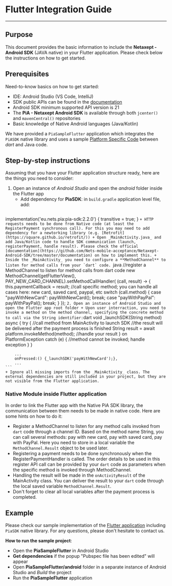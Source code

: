 # Flutter Integration Guide
---

## Purpose
This document provides the basic information to include the **Netaxept - Android SDK** (JAVA native) in your Flutter application. Please check below the instructions on how to get started.

## Prerequisites
Need-to-know basics on how to get started:
+ IDE: Android Studio (VS Code, IntelliJ)
+ SDK public APIs can be found in the [documentation](https://github.com/Nets-mobile-acceptance/Netaxept-Android-SDK/tree/master/documentation)
+ Android SDK minimum supported API version is 21
+ The **PiA - Netaxept Android SDK** is available through both `jcenter()` and `mavenCentral()` repositories
+ Basic knowledge of Native Android languages (Java/Kotlin)

We have provided a `PiaSampleFlutter` application which integrates the `PiASDK` native library and uses a sample [Platform Specific Code](https://flutter.dev/docs/development/platform-integration/platform-channels) between _dart_ and Java code.

## Step-by-step instructions
Assuming that you have your Flutter application structure ready, here are the things you need to consider:
1. Open an instance of _Android Studio_ and open the _android_ folder inside the Flutter app
    +  Add dependency for **PiaSDK**: in `build.gradle` application level file, add:
        ```gradle
implementation('eu.nets.pia:pia-sdk:2.2.0') { transitive = true; }
        ```
    + HTTP requests needs to be done from Native code (at least the RegisterPayment synchronous call). For this you may need to add dependency for a newtorking library (e.g. [Retrofit](https://square.github.io/retrofit/))
    + Open _MainActivity.java_ and add Java/Kotlin code to handle SDK communication (launch, registerPayment, handle result). Please check the official [documentation](https://github.com/Nets-mobile-acceptance/Netaxept-Android-SDK/tree/master/documentation) on how to implement this.
    + Inside the _MainActivity_ you need to configure a **MethodChannel** to listen for method calls from your `dart` code. 
    ```java
            //register a MethodChannel to listen for method calls from dart code
            new MethodChannel(getFlutterView(), PAY_NEW_CARD_CHANNEL).setMethodCallHandler(
                    (call, result) -> {
                        this.paymentCallback = result;
                        //call specific method; you can handle all cases here: new card, saved card, paypal, etc
                        switch (call.method) {
                            case "payWithNewCard":
                                payWithNewCard();
                                break;
                            case "payWithPayPal":
                                payWithPayPal();
                                break;
                        }
                    });
    ```
2. Open an instance of Android Studio and open the Flutter app root folder
    + Upon user interraction, you need to invoke a method on the method channel, specifying the concrete method to call via the String identifier:
    ```dart
        void _launchSDK(String method) async {
            try {
              //call method from MainActivity to launch SDK
              //the result will be delivered after the payment process is finished
              String result = await platform.invokeMethod(method);
              //handle your result
            } on PlatformException catch (e) {
              //method cannot be invoked; handle exception
            }
        }
        
        ...
        onPressed:() {_launchSDK('payWithNewCard');},
        ...
    ```
    + Ignore all missing imports from the _MainActivity_ class. The external dependencies are still included in your project, but they are not visible from the Flutter application.
    
### Native Module inside Flutter application

In order to link the Flutter app with the Native PiA SDK library, the communication between them needs to be made in native code. Here are some hints on how to do it:

+ Register a MethodChannel to listen for any method calls invoked from `dart` code through a channel ID. Based on the method name String, you can call several methods: pay with new card, pay with saved card, pay with PayPal. Here you need to store in a local variable the `MethodChannel.Result` object to be used later.
+ Registering a payment needs to be done synchronously when the RegisterPaymentHandler is called. The order details to be used in this register API call can be provided by your `dart` code as parameters when the specific method is invoked through MethodChannel.  
+ Handling the result will be made in the `onActivityResult` of the MainActivity class. You can deliver the result to your `dart` code through the local saved variable `MethodChannel.Result`.
+ Don't forget to clear all local variables after the payment process is completed. 

## Example

Please check our sample implementation of the [Flutter application](PiaSampleFlutter) including `PiaSDK` native library. For any questions, please don't hesitate to contact us.

**How to run the sample project**:
+ Open the **PiaSampleFlutter** in Android Studio
+ **Get dependencies** if the popup "Pubspec file has been edited" will appear
+ Open **PiaSampleFlutter/android** folder in a separate instance of Android Studio and *Build* the project
+ Run the **PiaSampleFlutter** application